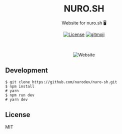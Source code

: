 <div align="center">

<h1> NURO.SH </h1>
<p> Website for nuro.sh 🖥️ </p>

[![License](https://img.shields.io/badge/license-mit-blue.svg?longCache=true&style=for-the-badge)](http://www.gnu.org/licenses/) [![gitmoji](https://img.shields.io/badge/gitmoji-%20%F0%9F%98%9C%20%F0%9F%98%8D-FFDD67.svg?longCache=true&style=for-the-badge)](https://gitmoji.carloscuesta.me/)

<br />
<br />

<img alt='Website' src="https://github.com/NuroDev/nuro-sh/blob/master/screenshot.png?raw=true" />

</div>

## Development

```
$ git clone https://github.com/nurodev/nuro-sh.git
$ npm install 
# yarn
$ npm run dev 
# yarn dev
```

## License

MIT